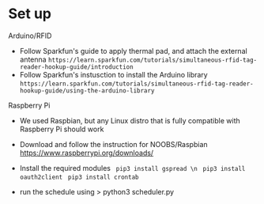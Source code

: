 # Set up

Arduino/RFID
- Follow Sparkfun's guide to apply thermal pad, and attach the external antenna
`https://learn.sparkfun.com/tutorials/simultaneous-rfid-tag-reader-hookup-guide/introduction`
- Follow Sparkfun's instusction to install the Arduino library
`https://learn.sparkfun.com/tutorials/simultaneous-rfid-tag-reader-hookup-guide/using-the-arduino-library`

Raspberry Pi
- We used Raspbian, but any Linux distro that is fully compatible with Raspberry Pi should work
- Download and follow the instruction for NOOBS/Raspbian
https://www.raspberrypi.org/downloads/
- Install the required modules
    ` pip3 install gspread \n` 
    ` pip3 install oauth2client`
    ` pip3 install crontab`

- run the schedule using > python3 scheduler.py

